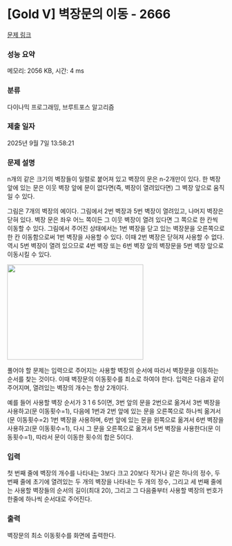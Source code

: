 # [Gold V] 벽장문의 이동 - 2666 

[문제 링크](https://www.acmicpc.net/problem/2666) 

### 성능 요약

메모리: 2056 KB, 시간: 4 ms

### 분류

다이나믹 프로그래밍, 브루트포스 알고리즘

### 제출 일자

2025년 9월 7일 13:58:21

### 문제 설명

<p>n개의 같은 크기의 벽장들이 일렬로 붙어져 있고 벽장의 문은 n-2개만이 있다. 한 벽장 앞에 있는 문은 이웃 벽장 앞에 문이 없다면(즉, 벽장이 열려있다면) 그 벽장 앞으로 움직일 수 있다.</p>

<p>그림은 7개의 벽장의 예이다. 그림에서 2번 벽장과 5번 벽장이 열려있고, 나머지 벽장은 닫혀 있다.  벽장 문은 좌우 어느 쪽이든 그 이웃 벽장이 열려 있다면 그 쪽으로 한 칸씩 이동할 수 있다. 그림에서 주어진 상태에서는 1번 벽장을 닫고 있는 벽장문을 오른쪽으로 한 칸 이동함으로써 1번 벽장을 사용할 수 있다. 이때 2번 벽장은 닫혀져 사용할 수 없다. 역시 5번 벽장이 열려 있으므로 4번 벽장 또는 6번 벽장 앞의 벽장문을 5번 벽장 앞으로 이동시킬 수 있다.</p>

<p><img alt="" src="https://www.acmicpc.net/upload/images/ZNqDSxxvtQyqjJsNjdl7zDoz25wBl.png" style="height:220px; width:315px"></p>

<p>풀어야 할 문제는 입력으로 주어지는 사용할 벽장의 순서에 따라서 벽장문을 이동하는 순서를 찾는 것이다. 이때 벽장문의 이동횟수를 최소로 하여야 한다. 입력은 다음과 같이 주어지며, 열려있는 벽장의 개수는 항상 2개이다.</p>

<p>예를 들어 사용할 벽장 순서가 3 1 6 5이면, 3번 앞의 문을 2번으로 옮겨서 3번 벽장을 사용하고(문 이동횟수=1), 다음에 1번과 2번 앞에 있는 문을 오른쪽으로 하나씩 옮겨서(문 이동횟수=2) 1번 벽장을 사용하며, 6번 앞에 있는 문을 왼쪽으로 옮겨서 6번 벽장을 사용하고(문 이동횟수=1), 다시 그 문을 오른쪽으로 옮겨서 5번 벽장을 사용한다(문 이동횟수=1), 따라서 문이 이동한 횟수의 합은 5이다.</p>

### 입력 

 <p>첫 번째 줄에 벽장의 개수를 나타내는 3보다 크고 20보다 작거나 같은 하나의 정수, 두 번째 줄에 초기에 열려있는 두 개의 벽장을 나타내는 두 개의 정수, 그리고 세 번째 줄에는 사용할 벽장들의 순서의 길이(최대 20), 그리고 그 다음줄부터 사용할 벽장의 번호가 한줄에 하나씩 순서대로 주어진다.</p>

### 출력 

 <p>벽장문의 최소 이동횟수를 화면에 출력한다.</p>

